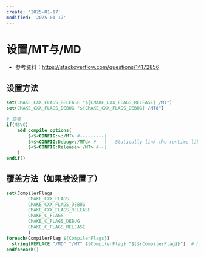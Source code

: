 ```yaml
---
create: '2025-01-17'
modified: '2025-01-17'
---
```


# 设置/MT与/MD

* 参考资料：https://stackoverflow.com/questions/14172856

## 设置方法

```cmake
set(CMAKE_CXX_FLAGS_RELEASE "${CMAKE_CXX_FLAGS_RELEASE} /MT")
set(CMAKE_CXX_FLAGS_DEBUG "${CMAKE_CXX_FLAGS_DEBUG} /MTd")

# 或者
if(MSVC)
    add_compile_options(
        $<$<CONFIG:>:/MT> #---------|
        $<$<CONFIG:Debug>:/MTd> #---|-- Statically link the runtime libraries
        $<$<CONFIG:Release>:/MT> #--|
    )
endif()
```

## 覆盖方法（如果被设置了）

```cmake
set(CompilerFlags
        CMAKE_CXX_FLAGS
        CMAKE_CXX_FLAGS_DEBUG
        CMAKE_CXX_FLAGS_RELEASE
        CMAKE_C_FLAGS
        CMAKE_C_FLAGS_DEBUG
        CMAKE_C_FLAGS_RELEASE
        )
foreach(CompilerFlag ${CompilerFlags})
  string(REPLACE "/MD" "/MT" ${CompilerFlag} "${${CompilerFlag}}")	# MD => MT
endforeach()
```